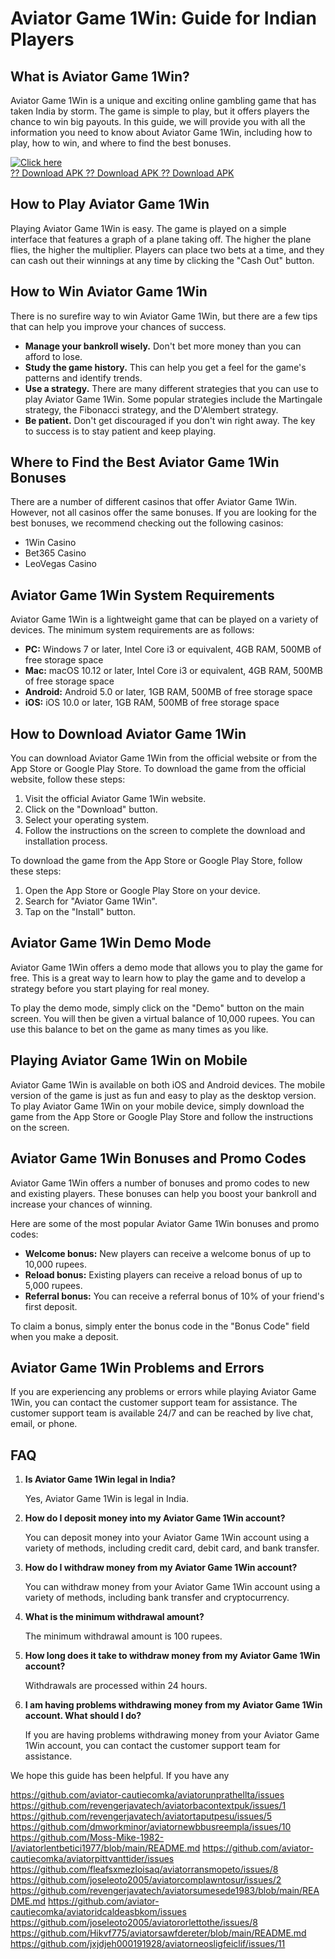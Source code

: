 # Aviator Game 1Win: Guide for Indian Players

## What is Aviator Game 1Win?

Aviator Game 1Win is a unique and exciting online gambling game that has
taken India by storm. The game is simple to play, but it offers players
the chance to win big payouts. In this guide, we will provide you with
all the information you need to know about Aviator Game 1Win, including
how to play, how to win, and where to find the best bonuses.

[![Click
here](https://readscoops.com/wp-content/uploads/2023/03/Readscoop-aviator-1-1.jpg)](https://traff.sbs/deff)\
[?? Download APK ?? Download APK ?? Download
APK](https://traff.sbs/deff)

## How to Play Aviator Game 1Win

Playing Aviator Game 1Win is easy. The game is played on a simple
interface that features a graph of a plane taking off. The higher the
plane flies, the higher the multiplier. Players can place two bets at a
time, and they can cash out their winnings at any time by clicking the
"Cash Out" button.

## How to Win Aviator Game 1Win

There is no surefire way to win Aviator Game 1Win, but there are a few
tips that can help you improve your chances of success.

-   **Manage your bankroll wisely.** Don\'t bet more money than you can
    afford to lose.
-   **Study the game history.** This can help you get a feel for the
    game\'s patterns and identify trends.
-   **Use a strategy.** There are many different strategies that you can
    use to play Aviator Game 1Win. Some popular strategies include the
    Martingale strategy, the Fibonacci strategy, and the D\'Alembert
    strategy.
-   **Be patient.** Don\'t get discouraged if you don\'t win right away.
    The key to success is to stay patient and keep playing.

## Where to Find the Best Aviator Game 1Win Bonuses

There are a number of different casinos that offer Aviator Game 1Win.
However, not all casinos offer the same bonuses. If you are looking for
the best bonuses, we recommend checking out the following casinos:

-   1Win Casino
-   Bet365 Casino
-   LeoVegas Casino

## Aviator Game 1Win System Requirements

Aviator Game 1Win is a lightweight game that can be played on a variety
of devices. The minimum system requirements are as follows:

-   **PC:** Windows 7 or later, Intel Core i3 or equivalent, 4GB RAM,
    500MB of free storage space
-   **Mac:** macOS 10.12 or later, Intel Core i3 or equivalent, 4GB RAM,
    500MB of free storage space
-   **Android:** Android 5.0 or later, 1GB RAM, 500MB of free storage
    space
-   **iOS:** iOS 10.0 or later, 1GB RAM, 500MB of free storage space

## How to Download Aviator Game 1Win

You can download Aviator Game 1Win from the official website or from the
App Store or Google Play Store. To download the game from the official
website, follow these steps:

1.  Visit the official Aviator Game 1Win website.
2.  Click on the "Download" button.
3.  Select your operating system.
4.  Follow the instructions on the screen to complete the download and
    installation process.

To download the game from the App Store or Google Play Store, follow
these steps:

1.  Open the App Store or Google Play Store on your device.
2.  Search for "Aviator Game 1Win".
3.  Tap on the "Install" button.

## Aviator Game 1Win Demo Mode

Aviator Game 1Win offers a demo mode that allows you to play the game
for free. This is a great way to learn how to play the game and to
develop a strategy before you start playing for real money.

To play the demo mode, simply click on the "Demo" button on the
main screen. You will then be given a virtual balance of 10,000 rupees.
You can use this balance to bet on the game as many times as you like.

## Playing Aviator Game 1Win on Mobile

Aviator Game 1Win is available on both iOS and Android devices. The
mobile version of the game is just as fun and easy to play as the
desktop version. To play Aviator Game 1Win on your mobile device, simply
download the game from the App Store or Google Play Store and follow the
instructions on the screen.

## Aviator Game 1Win Bonuses and Promo Codes

Aviator Game 1Win offers a number of bonuses and promo codes to new and
existing players. These bonuses can help you boost your bankroll and
increase your chances of winning.

Here are some of the most popular Aviator Game 1Win bonuses and promo
codes:

-   **Welcome bonus:** New players can receive a welcome bonus of up to
    10,000 rupees.
-   **Reload bonus:** Existing players can receive a reload bonus of up
    to 5,000 rupees.
-   **Referral bonus:** You can receive a referral bonus of 10% of your
    friend\'s first deposit.

To claim a bonus, simply enter the bonus code in the "Bonus Code"
field when you make a deposit.

## Aviator Game 1Win Problems and Errors

If you are experiencing any problems or errors while playing Aviator
Game 1Win, you can contact the customer support team for assistance. The
customer support team is available 24/7 and can be reached by live chat,
email, or phone.

## FAQ

1.  **Is Aviator Game 1Win legal in India?**

    Yes, Aviator Game 1Win is legal in India.

2.  **How do I deposit money into my Aviator Game 1Win account?**

    You can deposit money into your Aviator Game 1Win account using a
    variety of methods, including credit card, debit card, and bank
    transfer.

3.  **How do I withdraw money from my Aviator Game 1Win account?**

    You can withdraw money from your Aviator Game 1Win account using a
    variety of methods, including bank transfer and cryptocurrency.

4.  **What is the minimum withdrawal amount?**

    The minimum withdrawal amount is 100 rupees.

5.  **How long does it take to withdraw money from my Aviator Game 1Win
    account?**

    Withdrawals are processed within 24 hours.

6.  **I am having problems withdrawing money from my Aviator Game 1Win
    account. What should I do?**

    If you are having problems withdrawing money from your Aviator Game
    1Win account, you can contact the customer support team for
    assistance.

We hope this guide has been helpful. If you have any

https://github.com/aviator-cautiecomka/aviatorunprathellta/issues
https://github.com/revengerjavatech/aviatorbacontextpuk/issues/1
https://github.com/revengerjavatech/aviatortaputpesu/issues/5
https://github.com/dmworkminor/aviatornewbbusreempla/issues/10
https://github.com/Moss-Mike-1982-l/aviatorlentbetici1977/blob/main/README.md
https://github.com/aviator-cautiecomka/aviatorpittvanttider/issues
https://github.com/fleafsxmezloisaq/aviatorransmopeto/issues/8
https://github.com/joseleoto2005/aviatorcomplawntosur/issues/2
https://github.com/revengerjavatech/aviatorsumesede1983/blob/main/README.md
https://github.com/aviator-cautiecomka/aviatoridcaldeasbkom/issues
https://github.com/joseleoto2005/aviatororlettothe/issues/8
https://github.com/Hikvf775/aviatorsawfdereter/blob/main/README.md
https://github.com/jxjdjeh000191928/aviatorneosligfeiclif/issues/11


